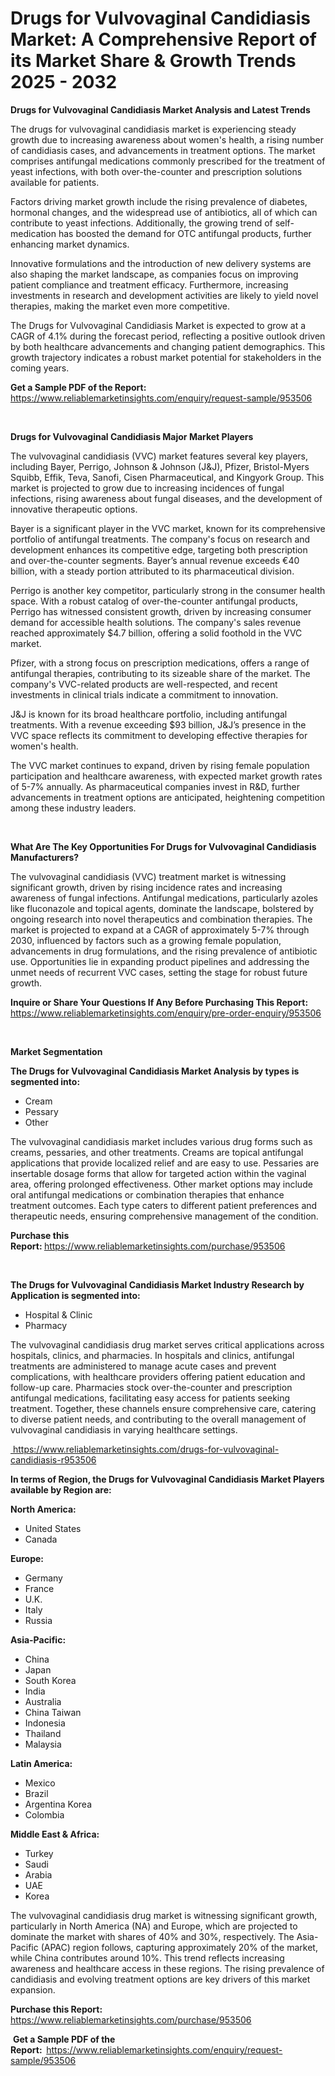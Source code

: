 <p><h1>Drugs for Vulvovaginal Candidiasis Market: A Comprehensive Report of its Market Share & Growth Trends 2025 - 2032</h1></p><p><strong>Drugs for Vulvovaginal Candidiasis Market Analysis and Latest Trends</strong></p>
<p><p>The drugs for vulvovaginal candidiasis market is experiencing steady growth due to increasing awareness about women's health, a rising number of candidiasis cases, and advancements in treatment options. The market comprises antifungal medications commonly prescribed for the treatment of yeast infections, with both over-the-counter and prescription solutions available for patients. </p><p>Factors driving market growth include the rising prevalence of diabetes, hormonal changes, and the widespread use of antibiotics, all of which can contribute to yeast infections. Additionally, the growing trend of self-medication has boosted the demand for OTC antifungal products, further enhancing market dynamics. </p><p>Innovative formulations and the introduction of new delivery systems are also shaping the market landscape, as companies focus on improving patient compliance and treatment efficacy. Furthermore, increasing investments in research and development activities are likely to yield novel therapies, making the market even more competitive.</p><p>The Drugs for Vulvovaginal Candidiasis Market is expected to grow at a CAGR of 4.1% during the forecast period, reflecting a positive outlook driven by both healthcare advancements and changing patient demographics. This growth trajectory indicates a robust market potential for stakeholders in the coming years.</p></p>
<p><strong>Get a Sample PDF of the Report:&nbsp;</strong> <a href="https://www.reliablemarketinsights.com/enquiry/request-sample/953506?utm_campaign=2179&utm_medium=2&utm_source=Github&utm_content=ia&utm_term=18042025&utm_id=drugs-for-vulvovaginal-candidiasis">https://www.reliablemarketinsights.com/enquiry/request-sample/953506</a></p>
<p>&nbsp;</p>
<p><strong>Drugs for Vulvovaginal Candidiasis Major Market Players</strong></p>
<p><p>The vulvovaginal candidiasis (VVC) market features several key players, including Bayer, Perrigo, Johnson & Johnson (J&J), Pfizer, Bristol-Myers Squibb, Effik, Teva, Sanofi, Cisen Pharmaceutical, and Kingyork Group. This market is projected to grow due to increasing incidences of fungal infections, rising awareness about fungal diseases, and the development of innovative therapeutic options.</p><p>Bayer is a significant player in the VVC market, known for its comprehensive portfolio of antifungal treatments. The company's focus on research and development enhances its competitive edge, targeting both prescription and over-the-counter segments. Bayer’s annual revenue exceeds €40 billion, with a steady portion attributed to its pharmaceutical division.</p><p>Perrigo is another key competitor, particularly strong in the consumer health space. With a robust catalog of over-the-counter antifungal products, Perrigo has witnessed consistent growth, driven by increasing consumer demand for accessible health solutions. The company's sales revenue reached approximately $4.7 billion, offering a solid foothold in the VVC market.</p><p>Pfizer, with a strong focus on prescription medications, offers a range of antifungal therapies, contributing to its sizeable share of the market. The company's VVC-related products are well-respected, and recent investments in clinical trials indicate a commitment to innovation.</p><p>J&J is known for its broad healthcare portfolio, including antifungal treatments. With a revenue exceeding $93 billion, J&J’s presence in the VVC space reflects its commitment to developing effective therapies for women's health.</p><p>The VVC market continues to expand, driven by rising female population participation and healthcare awareness, with expected market growth rates of 5-7% annually. As pharmaceutical companies invest in R&D, further advancements in treatment options are anticipated, heightening competition among these industry leaders.</p></p>
<p>&nbsp;</p>
<p><strong>What Are The Key Opportunities For Drugs for Vulvovaginal Candidiasis Manufacturers?</strong></p>
<p><p>The vulvovaginal candidiasis (VVC) treatment market is witnessing significant growth, driven by rising incidence rates and increasing awareness of fungal infections. Antifungal medications, particularly azoles like fluconazole and topical agents, dominate the landscape, bolstered by ongoing research into novel therapeutics and combination therapies. The market is projected to expand at a CAGR of approximately 5-7% through 2030, influenced by factors such as a growing female population, advancements in drug formulations, and the rising prevalence of antibiotic use. Opportunities lie in expanding product pipelines and addressing the unmet needs of recurrent VVC cases, setting the stage for robust future growth.</p></p>
<p><strong>Inquire or Share Your Questions If Any Before Purchasing This Report:</strong> <a href="https://www.reliablemarketinsights.com/enquiry/pre-order-enquiry/953506?utm_campaign=2179&utm_medium=2&utm_source=Github&utm_content=ia&utm_term=18042025&utm_id=drugs-for-vulvovaginal-candidiasis">https://www.reliablemarketinsights.com/enquiry/pre-order-enquiry/953506</a></p>
<p>&nbsp;</p>
<p><strong>Market Segmentation</strong></p>
<p><strong>The Drugs for Vulvovaginal Candidiasis Market Analysis by types is segmented into:</strong></p>
<p><ul><li>Cream</li><li>Pessary</li><li>Other</li></ul></p>
<p><p>The vulvovaginal candidiasis market includes various drug forms such as creams, pessaries, and other treatments. Creams are topical antifungal applications that provide localized relief and are easy to use. Pessaries are insertable dosage forms that allow for targeted action within the vaginal area, offering prolonged effectiveness. Other market options may include oral antifungal medications or combination therapies that enhance treatment outcomes. Each type caters to different patient preferences and therapeutic needs, ensuring comprehensive management of the condition.</p></p>
<p><strong>Purchase this Report:&nbsp;</strong><a href="https://www.reliablemarketinsights.com/purchase/953506?utm_campaign=2179&utm_medium=2&utm_source=Github&utm_content=ia&utm_term=18042025&utm_id=drugs-for-vulvovaginal-candidiasis">https://www.reliablemarketinsights.com/purchase/953506</a></p>
<p>&nbsp;</p>
<p><strong>The Drugs for Vulvovaginal Candidiasis Market Industry Research by Application is segmented into:</strong></p>
<p><ul><li>Hospital & Clinic</li><li>Pharmacy</li></ul></p>
<p><p>The vulvovaginal candidiasis drug market serves critical applications across hospitals, clinics, and pharmacies. In hospitals and clinics, antifungal treatments are administered to manage acute cases and prevent complications, with healthcare providers offering patient education and follow-up care. Pharmacies stock over-the-counter and prescription antifungal medications, facilitating easy access for patients seeking treatment. Together, these channels ensure comprehensive care, catering to diverse patient needs, and contributing to the overall management of vulvovaginal candidiasis in varying healthcare settings.</p></p>
<p><a href="https://www.reliablemarketinsights.com/drugs-for-vulvovaginal-candidiasis-r953506?utm_campaign=2179&utm_medium=2&utm_source=Github&utm_content=ia&utm_term=18042025&utm_id=drugs-for-vulvovaginal-candidiasis">&nbsp;https://www.reliablemarketinsights.com/drugs-for-vulvovaginal-candidiasis-r953506</a></p>
<p><strong>In terms of Region, the Drugs for Vulvovaginal Candidiasis Market Players available by Region are:</strong></p>
<p>
    <p> <strong> North America: </strong>
        <ul>
            <li>United States</li>
            <li>Canada</li>
        </ul>
        </p> 
    <p> <strong> Europe: </strong>
        <ul>
            <li>Germany</li>
            <li>France</li>
            <li>U.K.</li>
            <li>Italy</li>
            <li>Russia</li>
        </ul>
        </p> 
    <p> <strong> Asia-Pacific: </strong>
        <ul>
            <li>China</li>
            <li>Japan</li>
            <li>South Korea</li>
            <li>India</li>
            <li>Australia</li>
            <li>China Taiwan</li>
            <li>Indonesia</li>
            <li>Thailand</li>
            <li>Malaysia</li>
        </ul>
        </p> 
    <p> <strong> Latin America: </strong>
        <ul>
            <li>Mexico</li>
            <li>Brazil</li>
            <li>Argentina Korea</li>
            <li>Colombia</li>
        </ul>
        </p> 
    <p> <strong> Middle East & Africa: </strong>
        <ul>
            <li>Turkey</li>
            <li>Saudi</li>
            <li>Arabia</li>
            <li>UAE</li>
            <li>Korea</li>
        </ul>
    </p>
    </p>
<p><p>The vulvovaginal candidiasis drug market is witnessing significant growth, particularly in North America (NA) and Europe, which are projected to dominate the market with shares of 40% and 30%, respectively. The Asia-Pacific (APAC) region follows, capturing approximately 20% of the market, while China contributes around 10%. This trend reflects increasing awareness and healthcare access in these regions. The rising prevalence of candidiasis and evolving treatment options are key drivers of this market expansion.</p></p>
<p><strong>Purchase this Report: </strong><a href="https://www.reliablemarketinsights.com/purchase/953506?utm_campaign=2179&utm_medium=2&utm_source=Github&utm_content=ia&utm_term=18042025&utm_id=drugs-for-vulvovaginal-candidiasis">https://www.reliablemarketinsights.com/purchase/953506</a></p>
<p>&nbsp;<strong>Get a Sample PDF of the Report:&nbsp;&nbsp;</strong><a href="https://www.reliablemarketinsights.com/enquiry/request-sample/953506?utm_campaign=2179&utm_medium=2&utm_source=Github&utm_content=ia&utm_term=18042025&utm_id=drugs-for-vulvovaginal-candidiasis">https://www.reliablemarketinsights.com/enquiry/request-sample/953506</a></p>
<p><strong></strong></p>
<p><p></p><p></p><p></p></p>